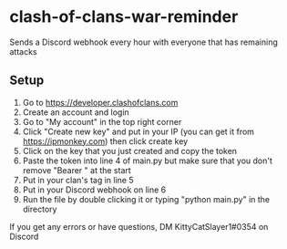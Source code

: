 # clash-of-clans-war-reminder
Sends a Discord webhook every hour with everyone that has remaining attacks

## Setup

1) Go to https://developer.clashofclans.com
2) Create an account and login
3) Go to "My account" in the top right corner
4) Click "Create new key" and put in your IP (you can get it from https://ipmonkey.com) then click create key
5) Click on the key that you just created and copy the token
6) Paste the token into line 4 of main.py but make sure that you don't remove "Bearer " at the start
7) Put in your clan's tag in line 5
8) Put in your Discord webhook on line 6
9) Run the file by double clicking it or typing "python main.py" in the directory

If you get any errors or have questions, DM KittyCatSlayer1#0354 on Discord
